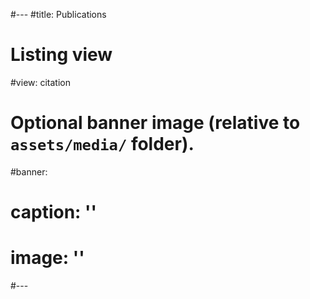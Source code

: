 #---
#title: Publications

# Listing view
#view: citation

# Optional banner image (relative to `assets/media/` folder).
#banner:
#  caption: ''
#  image: ''
#---
